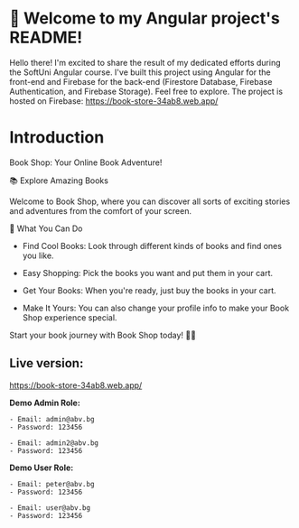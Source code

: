 # 👋 Welcome to my Angular project's README! 

Hello there! I'm excited to share the result of my dedicated efforts during the SoftUni Angular course.
I've built this project using Angular for the front-end and Firebase for the back-end (Firestore Database, Firebase Authentication, and Firebase Storage). 
Feel free to explore. The project is hosted on Firebase: https://book-store-34ab8.web.app/

# Introduction

Book Shop: Your Online Book Adventure!

📚 Explore Amazing Books

Welcome to Book Shop, where you can discover all sorts of exciting stories and adventures from the comfort of your screen.

🌟 What You Can Do

 - Find Cool Books: Look through different kinds of books and find ones you like.

 - Easy Shopping: Pick the books you want and put them in your cart.

 - Get Your Books: When you're ready, just buy the books in your cart.

 - Make It Yours: You can also change your profile info to make your Book Shop experience special.

 Start your book journey with Book Shop today! 📖✨

## Live version:

https://book-store-34ab8.web.app/

**Demo Admin Role:**

    - Email: admin@abv.bg
    - Password: 123456

    - Email: admin2@abv.bg
    - Password: 123456

**Demo User Role:**

    - Email: peter@abv.bg
    - Password: 123456

    - Email: user@abv.bg  
    - Password: 123456